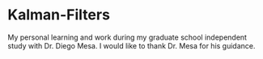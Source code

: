 # Kalman-Filters
My personal learning and work during my graduate school independent study with Dr. Diego Mesa. I would like to thank Dr. Mesa for his guidance.
